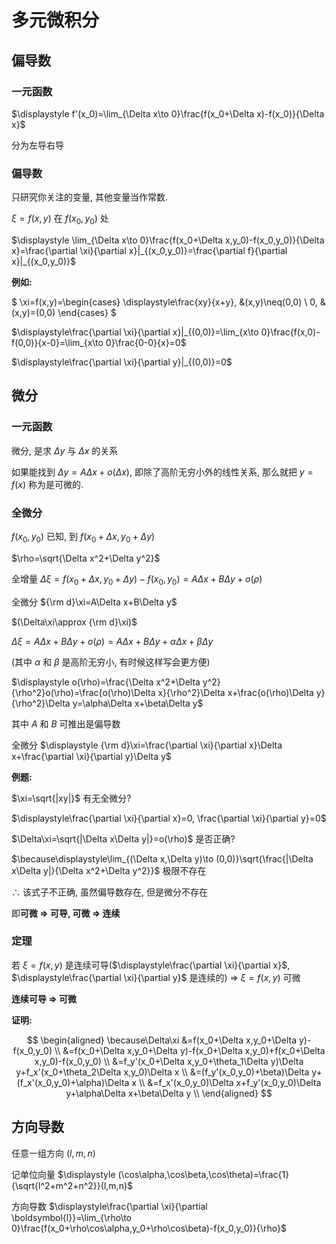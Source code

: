 # 多元微积分

## 偏导数

### 一元函数

$\displaystyle f'(x_0)=\lim_{\Delta x\to 0}\frac{f(x_0+\Delta x)-f(x_0)}{\Delta x}$

分为左导右导

### 偏导数

只研究你关注的变量, 其他变量当作常数.

$\xi=f(x,y)$ 在 $f(x_0,y_0)$ 处

$\displaystyle \lim_{\Delta x\to 0}\frac{f(x_0+\Delta x,y_0)-f(x_0,y_0)}{\Delta x}=\frac{\partial \xi}{\partial x}|_{(x_0,y_0)}=\frac{\partial f}{\partial x}|_{(x_0,y_0)}$


**例如:**

$
\xi=f(x,y)=\begin{cases}
\displaystyle\frac{xy}{x+y}, &(x,y)\neq(0,0) \\
0, &(x,y)=(0,0)
\end{cases}
$

$\displaystyle\frac{\partial \xi}{\partial x}|_{(0,0)}=\lim_{x\to 0}\frac{f(x,0)-f(0,0)}{x-0}=\lim_{x\to 0}\frac{0-0}{x}=0$

$\displaystyle\frac{\partial \xi}{\partial y}|_{(0,0)}=0$


## 微分

### 一元函数

微分, 是求 $\Delta y$ 与 $\Delta x$ 的关系

如果能找到 $\Delta y=A\Delta x + o(\Delta x)$, 即除了高阶无穷小外的线性关系,
那么就把 $y=f(x)$ 称为是可微的.

### 全微分

$f(x_0,y_0)$ 已知, 到 $f(x_0+\Delta x,y_0+\Delta y)$

$\rho=\sqrt{\Delta x^2+\Delta y^2}$

全增量 $\Delta\xi=f(x_0+\Delta x,y_0+\Delta y)-f(x_0,y_0)=A\Delta x+B\Delta y+o(\rho)$

全微分 ${\rm d}\xi=A\Delta x+B\Delta y$

$(\Delta\xi\approx {\rm d}\xi)$

$\Delta\xi=A\Delta x+B\Delta y+o(\rho)=A\Delta x+B\Delta y+\alpha\Delta x+\beta\Delta y$

(其中 $\alpha$ 和 $\beta$ 是高阶无穷小, 有时候这样写会更方便)

$\displaystyle o(\rho)=\frac{\Delta x^2+\Delta y^2}{\rho^2}o(\rho)=\frac{o(\rho)\Delta x}{\rho^2}\Delta x+\frac{o(\rho)\Delta y}{\rho^2}\Delta y=\alpha\Delta x+\beta\Delta y$

其中 $A$ 和 $B$ 可推出是偏导数

全微分 $\displaystyle {\rm d}\xi=\frac{\partial \xi}{\partial x}\Delta x+\frac{\partial \xi}{\partial y}\Delta y$

**例题:**

$\xi=\sqrt{|xy|}$ 有无全微分?

$\displaystyle\frac{\partial \xi}{\partial x}=0, \frac{\partial \xi}{\partial y}=0$

$\Delta\xi=\sqrt{|\Delta x\Delta y|}=o(\rho)$ 是否正确?

$\because\displaystyle\lim_{(\Delta x,\Delta y)\to (0,0)}\sqrt{\frac{|\Delta x\Delta y|}{\Delta x^2+\Delta y^2}}$ 极限不存在

$\therefore$ 该式子不正确, 虽然偏导数存在, 但是微分不存在

即**可微 $\Rightarrow$ 可导, 可微 $\Rightarrow$ 连续**


### 定理

若 $\xi=f(x,y)$ 是连续可导($\displaystyle\frac{\partial \xi}{\partial x}$, $\displaystyle\frac{\partial \xi}{\partial y}$ 是连续的) $\Rightarrow$ $\xi=f(x,y)$ 可微

**连续可导 $\Rightarrow$ 可微**

**证明:**

$$
\begin{aligned}
\because\Delta\xi
&=f(x_0+\Delta x,y_0+\Delta y)-f(x_0,y_0) \\
&=f(x_0+\Delta x,y_0+\Delta y)-f(x_0+\Delta x,y_0)+f(x_0+\Delta x,y_0)-f(x_0,y_0) \\
&=f_y'(x_0+\Delta x,y_0+\theta_1\Delta y)\Delta y+f_x'(x_0+\theta_2\Delta x,y_0)\Delta x \\
&=(f_y'(x_0,y_0)+\beta)\Delta y+(f_x'(x_0,y_0)+\alpha)\Delta x \\
&=f_x'(x_0,y_0)\Delta x+f_y'(x_0,y_0)\Delta y+\alpha\Delta x+\beta\Delta y \\
\end{aligned}
$$


## 方向导数

任意一组方向 $(l,m,n)$

记单位向量 $\displaystyle (\cos\alpha,\cos\beta,\cos\theta)=\frac{1}{\sqrt{l^2+m^2+n^2}}(l,m,n)$

方向导数 $\displaystyle\frac{\partial \xi}{\partial \boldsymbol{l}}=\lim_{\rho\to 0}\frac{f(x_0+\rho\cos\alpha,y_0+\rho\cos\beta)-f(x_0,y_0)}{\rho}$

